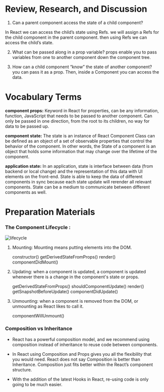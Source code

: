 # Review, Research, and Discussion

1. Can a parent component access the state of a child component?

In React we can access the child’s state using Refs. we will assign a Refs for the child component in the parent component. then using Refs we can access the child’s state.

2. What can be passed along in a prop variable?
props enable you to pass variables from one to another component down the component tree.

3. How can a child component “know” the state of another component?
you can pass it as a prop. Then, inside a Component you can access the data.


# Vocabulary Terms

**component props:** Keyword in React for properties, can be any information, function, JavaScript that needs to be passed to another component. Can only be passed in one direction, from the root to its children, no way for data to be passed up.

**component state:**  The state is an instance of React Component Class can be defined as an object of a set of observable properties that control the behavior of the component. In other words, the State of a component is an object that holds some information that may change over the lifetime of the component.

**application state:** In an application, state is interface between data (from backend or local change) and the representation of this data with UI elements on the front-end. State is able to keep the data of different components in sync because each state update will rerender all relevant components. State can be a medium to communicate between different components as well.

# Preparation Materials

### The Component Lifecycle :

![lifecycle](https://miro.medium.com/max/1089/1*nleLui-x8YNJhZaEwwLioQ.png)

1. Mounting: Mounting means putting elements into the DOM.

    constructor()
    getDerivedStateFromProps()
    render()
    componentDidMount()

2. Updating: when a component is updated, a component is updated whenever there is a change in the component's state or props.

    getDerivedStateFromProps()
    shouldComponentUpdate()
    render()
    getSnapshotBeforeUpdate()
    componentDidUpdate()

3. Unmounting: when a component is removed from the DOM, or unmounting as React likes to call it.

    componentWillUnmount()


### Composition vs Inheritance

* React has a powerful composition model, and we recommend using composition instead of inheritance to reuse code between components.

* In React using Composition and Props gives you all the flexibility that you would need. React does not say Composition is better than Inheritance. Composition just fits better within the React’s component structure.

* With the addition of the latest Hooks in React, re-using code is only going to be much easier.